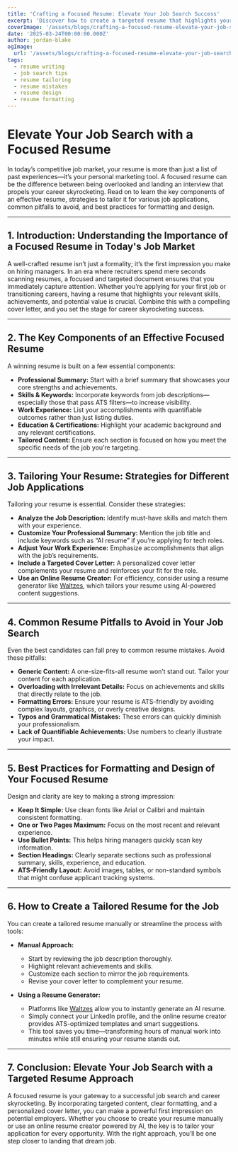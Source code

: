 ```yaml
---
title: 'Crafting a Focused Resume: Elevate Your Job Search Success'
excerpt: 'Discover how to create a targeted resume that highlights your strengths and aligns with job requirements. Learn key components, tailoring strategies, common pitfalls to avoid, and best practices for formatting to boost your job search success.'
coverImage: '/assets/blogs/crafting-a-focused-resume-elevate-your-job-search-success/cover.png'
date: '2025-03-24T00:00:00.000Z'
author: jordan-blake
ogImage:
  url: '/assets/blogs/crafting-a-focused-resume-elevate-your-job-search-success/cover.png'
tags:
  - resume writing​
  - job search tips​
  - resume tailoring​
  - resume mistakes​
  - resume design​
  - resume formatting​
---
```


# Elevate Your Job Search with a Focused Resume

In today’s competitive job market, your resume is more than just a list of past experiences—it’s your personal marketing tool. A focused resume can be the difference between being overlooked and landing an interview that propels your career skyrocketing. Read on to learn the key components of an effective resume, strategies to tailor it for various job applications, common pitfalls to avoid, and best practices for formatting and design.

---

## 1. Introduction: Understanding the Importance of a Focused Resume in Today's Job Market

A well-crafted resume isn’t just a formality; it’s the first impression you make on hiring managers. In an era where recruiters spend mere seconds scanning resumes, a focused and targeted document ensures that you immediately capture attention. Whether you’re applying for your first job or transitioning careers, having a resume that highlights your relevant skills, achievements, and potential value is crucial. Combine this with a compelling cover letter, and you set the stage for career skyrocketing success.

---

## 2. The Key Components of an Effective Focused Resume

A winning resume is built on a few essential components:

- **Professional Summary:** Start with a brief summary that showcases your core strengths and achievements.
- **Skills & Keywords:** Incorporate keywords from job descriptions—especially those that pass ATS filters—to increase visibility.
- **Work Experience:** List your accomplishments with quantifiable outcomes rather than just listing duties.
- **Education & Certifications:** Highlight your academic background and any relevant certifications.
- **Tailored Content:** Ensure each section is focused on how you meet the specific needs of the job you’re targeting.

---

## 3. Tailoring Your Resume: Strategies for Different Job Applications

Tailoring your resume is essential. Consider these strategies:

- **Analyze the Job Description:** Identify must-have skills and match them with your experience.
- **Customize Your Professional Summary:** Mention the job title and include keywords such as “AI resume” if you’re applying for tech roles.
- **Adjust Your Work Experience:** Emphasize accomplishments that align with the job’s requirements.
- **Include a Targeted Cover Letter:** A personalized cover letter complements your resume and reinforces your fit for the role.
- **Use an Online Resume Creator:** For efficiency, consider using a resume generator like [Waltzes](https://waltzyourway.com), which tailors your resume using AI-powered content suggestions.

---

## 4. Common Resume Pitfalls to Avoid in Your Job Search

Even the best candidates can fall prey to common resume mistakes. Avoid these pitfalls:

- **Generic Content:** A one-size-fits-all resume won’t stand out. Tailor your content for each application.
- **Overloading with Irrelevant Details:** Focus on achievements and skills that directly relate to the job.
- **Formatting Errors:** Ensure your resume is ATS-friendly by avoiding complex layouts, graphics, or overly creative designs.
- **Typos and Grammatical Mistakes:** These errors can quickly diminish your professionalism.
- **Lack of Quantifiable Achievements:** Use numbers to clearly illustrate your impact.

---

## 5. Best Practices for Formatting and Design of Your Focused Resume

Design and clarity are key to making a strong impression:

- **Keep It Simple:** Use clean fonts like Arial or Calibri and maintain consistent formatting.
- **One or Two Pages Maximum:** Focus on the most recent and relevant experience.
- **Use Bullet Points:** This helps hiring managers quickly scan key information.
- **Section Headings:** Clearly separate sections such as professional summary, skills, experience, and education.
- **ATS-Friendly Layout:** Avoid images, tables, or non-standard symbols that might confuse applicant tracking systems.

---

## 6. How to Create a Tailored Resume for the Job

You can create a tailored resume manually or streamline the process with tools:

- **Manual Approach:**

  - Start by reviewing the job description thoroughly.
  - Highlight relevant achievements and skills.
  - Customize each section to mirror the job requirements.
  - Revise your cover letter to complement your resume.

- **Using a Resume Generator:**
  - Platforms like [Waltzes](https://waltzyourway.com) allow you to instantly generate an AI resume.
  - Simply connect your LinkedIn profile, and the online resume creator provides ATS-optimized templates and smart suggestions.
  - This tool saves you time—transforming hours of manual work into minutes while still ensuring your resume stands out.

---

## 7. Conclusion: Elevate Your Job Search with a Targeted Resume Approach

A focused resume is your gateway to a successful job search and career skyrocketing. By incorporating targeted content, clear formatting, and a personalized cover letter, you can make a powerful first impression on potential employers. Whether you choose to create your resume manually or use an online resume creator powered by AI, the key is to tailor your application for every opportunity. With the right approach, you’ll be one step closer to landing that dream job.
